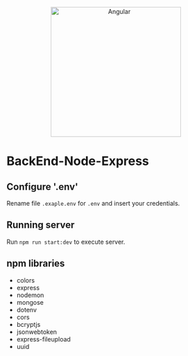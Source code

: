 <p align="center">
  <img alt="Angular" src="https://external-content.duckduckgo.com/iu/?u=https%3A%2F%2Fmiro.medium.com%2Fmax%2F365%2F1*Jr3NFSKTfQWRUyjblBSKeg.png&f=1&nofb=1&ipt=0a223e2664b3a6afce0869442bf7237a51012803541b75bd6b3062ffeaa53ee4&ipo=images" width="300">
</p>

# BackEnd-Node-Express

## Configure '.env'

Rename file `.exaple.env` for `.env` and insert your credentials.

## Running server

Run `npm run start:dev` to execute server.

## npm libraries

* colors
* express
* nodemon
* mongose
* dotenv
* cors
* bcryptjs
* jsonwebtoken
* express-fileupload
* uuid